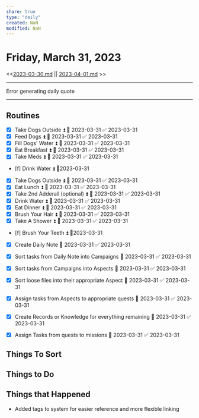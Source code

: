 ```yaml
---
share: true
type: "daily"
created: NaN 
modified: NaN
---
```

# Friday, March 31, 2023
<<[2023-03-30.md](./2023-03-30.md) || [2023-04-01.md](./2023-04-01.md) >>

---

Error generating daily quote

---
 
## Routines
- [x] Take Dogs Outside ⏫ 📅 2023-03-31 ✅ 2023-03-31
- [x] Feed Dogs ⏫ 📅 2023-03-31 ✅ 2023-03-31
- [x] Fill Dogs' Water ⏫ 📅 2023-03-31 ✅ 2023-03-31
- [x] Eat Breakfast ⏫ 📅 2023-03-31 ✅ 2023-03-31
- [x] Take Meds ⏫ 📅 2023-03-31 ✅ 2023-03-31
- [f] Drink Water ⏫  📆2023-03-31
- [x] Take Dogs Outside ⏫ 📅 2023-03-31 ✅ 2023-03-31
- [x] Eat Lunch ⏫ 📅 2023-03-31 ✅ 2023-03-31
- [x] Take 2nd Adderall (optional) ⏫ 📅 2023-03-31 ✅ 2023-03-31
- [x] Drink Water ⏫ 📅 2023-03-31 ✅ 2023-03-31
- [x] Eat Dinner ⏫ 📅 2023-03-31 ✅ 2023-03-31
- [x] Brush Your Hair ⏫ 📅 2023-03-31 ✅ 2023-03-31
- [x] Take A Shower ⏫ 📅 2023-03-31 ✅ 2023-03-31
- [f] Brush Your Teeth ⏫  📆2023-03-31
- [x] Create Daily Note 📅 2023-03-31 ✅ 2023-03-31
- [x] Sort tasks from Daily Note into Campaigns 📅 2023-03-31 ✅ 2023-03-31
- [x] Sort tasks from Campaigns into Aspects 📅 2023-03-31 ✅ 2023-03-31
- [x] Sort loose files into their appropriate Aspect 📅 2023-03-31 ✅ 2023-03-31
- [x] Assign tasks from Aspects to appropriate quests 📅 2023-03-31 ✅ 2023-03-31
- [x] Create Records or Knowledge for everything remaining 📅 2023-03-31 ✅ 2023-03-31
- [x] Assign Tasks from quests to missions 📅 2023-03-31 ✅ 2023-03-31


## Things To Sort

## Things to Do









## Things that Happened
- Added tags to system for easier reference and more flexible linking